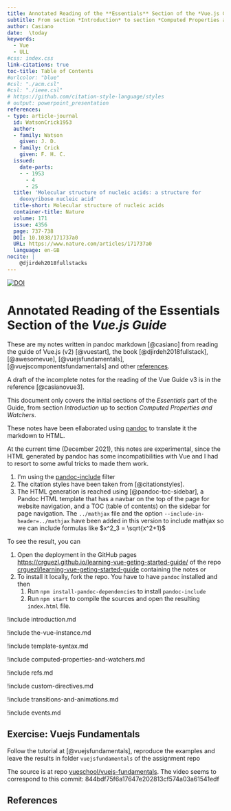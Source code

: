 ```yaml
---
title: Annotated Reading of the **Essentials** Section of the *Vue.js Guide*
subtitle: From section *Introduction* to section *Computed Properties and Watchers* 
author: Casiano
date:  \today
keywords: 
  - Vue
  - ULL
#css: index.css
link-citations: true
toc-title: Table of Contents
#urlcolor: "blue"
#csl: "./acm.csl"
#csl: "./ieee.csl"
# https://github.com/citation-style-language/styles
# output: powerpoint_presentation
references:
- type: article-journal
  id: WatsonCrick1953
  author:
  - family: Watson
    given: J. D.
  - family: Crick
    given: F. H. C.
  issued:
    date-parts:
    - - 1953
      - 4
      - 25
  title: 'Molecular structure of nucleic acids: a structure for
    deoxyribose nucleic acid'
  title-short: Molecular structure of nucleic acids
  container-title: Nature
  volume: 171
  issue: 4356
  page: 737-738
  DOI: 10.1038/171737a0
  URL: https://www.nature.com/articles/171737a0
  language: en-GB
nocite: |
    @djirdeh2018fullstacks
--- 
```


[![DOI](https://zenodo.org/badge/431864730.svg)](https://zenodo.org/badge/latestdoi/431864730)

# Annotated Reading of the **Essentials** Section of the *Vue.js Guide*

<!--
https:  //stackoverflow.com/questions/48429998/data-prefix-is-added-to-custom-attributes-how-to-prevent-this
-->


These are my notes written in pandoc markdown [@casiano] from reading the guide of Vue.js (v2) [@vuestart], the book [@djirdeh2018fullstack], [@awesomevue], [@vuejsfundamentals],
[@vuejscomponentsfundamentals]  and other [references](#references).  

A draft of the incomplete notes for the reading of the Vue Guide v3 is in the reference [@casianovue3].

This document only covers
the initial sections of the *Essentials* part of the Guide, from section *Introduction* up to section *Computed Properties and Watchers*.  

These notes have been ellaborated using [pandoc](https://pandpc.org) to translate it the markdown to HTML.

At the current time (December 2021), this notes are experimental, since the HTML generated by pandoc has some incompatibilities with Vue and I had to resort to some awful tricks to made them work.


1. I'm using the [pandoc-include](https://github.com/DCsunset/pandoc-include) filter
2. The citation styles have been taken from [@citationstyles].
3. The HTML generation is reached using [@pandoc-toc-sidebar],
   a Pandoc HTML template that  has a navbar on the top of the page for website navigation, and a TOC (table of contents) on the sidebar for page navigation. The `../mathjax` file and the option `--include-in-header=../mathjax` have been added  in this version to include mathjax so we can include  formulas like  $x^2_3 = \sqrt{x^2+1}$


To see the result, you can 

1. Open the deployment in the  GitHub pages <https://crguezl.github.io/learning-vue-geting-started-guide/> of the repo [crguezl/learning-vue-geting-started-guide](https://github.com/crguezl/learning-vue-geting-started-guide) containing the notes or
2. To install it locally, fork the repo. You have to have `pandoc` installed and  then
   1. Run `npm install-pandoc-dependencies` to install `pandoc-include` 
   2. Run `npm start` to compile the sources and open the resulting `index.html` file. 

!include introduction.md

!include the-vue-instance.md

!include template-syntax.md

!include computed-properties-and-watchers.md

!include refs.md

!include custom-directives.md

!include transitions-and-animations.md

!include events.md


## Exercise: Vuejs Fundamentals

Follow the tutorial at [@vuejsfundamentals], reproduce the examples and leave the results in folder `vuejsfundamentals` of the assignment repo

The source is at repo [vueschool/vuejs-fundamentals](https://github.com/vueschool/vuejs-fundamentals/commit/844bdf75f6a17647e202813cf574a03a61541edf). The video seems to correspond to this commit: 844bdf75f6a17647e202813cf574a03a61541edf


## References
